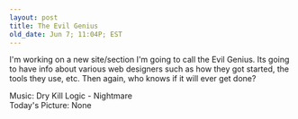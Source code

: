 ```yaml
---
layout: post
title: The Evil Genius
old_date: Jun 7; 11:04P; EST
---
```


I'm working on a new site/section I'm going to call the Evil Genius. Its going
to have info about various web designers such as how they got started, the
tools they use, etc. Then again, who knows if it will ever get done?

Music: Dry Kill Logic - Nightmare  
Today's Picture: None
